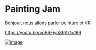 
# Painting Jam


Bonjour, nous allons parler peinture et VR

https://youtu.be/vpBRFjyqSRA?t=189


[![image](https://github.com/EloiStree/2024_07_16_MonsXrDesignGroupFork/assets/20149493/3abb945a-8a42-43af-9653-92524afd83ad)](https://youtu.be/FCPvrPDb3XA)
